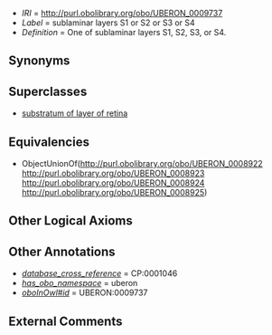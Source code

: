  * *IRI* = http://purl.obolibrary.org/obo/UBERON_0009737
 * *Label* = sublaminar layers S1 or S2 or S3 or S4
 * *Definition* = One of sublaminar layers S1, S2, S3, or S4.

## Synonyms


## Superclasses

 * [substratum of layer of retina](../../UBERON/21/UBERON_0008921.md)

## Equivalencies

 * ObjectUnionOf(<http://purl.obolibrary.org/obo/UBERON_0008922> <http://purl.obolibrary.org/obo/UBERON_0008923> <http://purl.obolibrary.org/obo/UBERON_0008924> <http://purl.obolibrary.org/obo/UBERON_0008925>)

## Other Logical Axioms


## Other Annotations

 * *[database_cross_reference](../../ef/oboInOwl#hasDbXref.md)* = CP:0001046
 * *[has_obo_namespace](../../ce/oboInOwl#hasOBONamespace.md)* = uberon
 * *[oboInOwl#id](../../id/oboInOwl#id.md)* = UBERON:0009737

## External Comments

